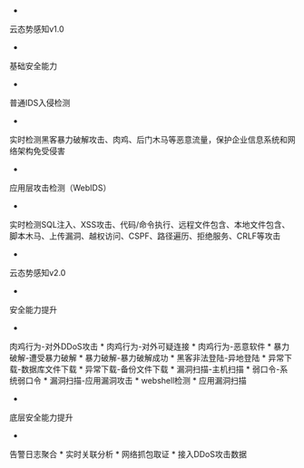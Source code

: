 * 
云态势感知v1.0

* 
基础安全能力

* 
普通IDS入侵检测

* 
实时检测黑客暴力破解攻击、肉鸡、后门木马等恶意流量，保护企业信息系统和网络架构免受侵害

* 
应用层攻击检测（WebIDS）

* 
实时检测SQL注入、XSS攻击、代码/命令执行、远程文件包含、本地文件包含、脚本木马、上传漏洞、越权访问、CSPF、路径遍历、拒绝服务、CRLF等攻击

* 
云态势感知v2.0

* 
安全能力提升

* 
肉鸡行为-对外DDoS攻击
* 
肉鸡行为-对外可疑连接
* 
肉鸡行为-恶意软件
* 
暴力破解-遭受暴力破解
* 
暴力破解-暴力破解成功
* 
黑客非法登陆-异地登陆
* 
异常下载-数据库文件下载
* 
异常下载-备份文件下载
* 
漏洞扫描-主机扫描
* 
弱口令-系统弱口令
* 
漏洞扫描-应用漏洞攻击
* 
webshell检测
* 
应用漏洞扫描

* 
底层安全能力提升

* 
告警日志聚合
* 
实时关联分析
* 
网络抓包取证
* 
接入DDoS攻击数据
